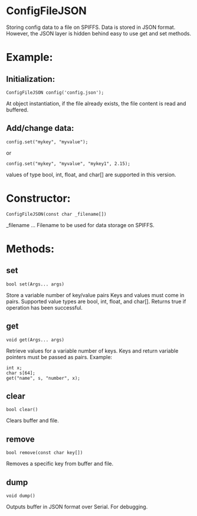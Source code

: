 # ConfigFileJSON
Storing config data to a file on SPIFFS. Data is stored in JSON format. However, the JSON layer is hidden behind easy to use get and set methods.

# Example:
## Initialization:
    ConfigFileJSON config('config.json');
    
At object instantiation, if the file already exists, the file content is read and buffered.

## Add/change data:

    config.set("mykey", "myvalue");

or

    config.set("mykey", "myvalue", "mykey1", 2.15);

values of type bool, int, float, and char[] are supported in this version.

# Constructor:
    ConfigFileJSON(const char _filename[])
_filename ... Filename to be used for data storage on SPIFFS.

# Methods:
## set
    bool set(Args... args)

Store a variable number of key/value pairs Keys and values must come in pairs. Supported value types are bool, int, float, and char[].
Returns true if operation has been successful.

## get
    void get(Args... args)
Retrieve values for a variable number of keys. Keys and return variable pointers must be passed as pairs.
Example:
```
int x;
char s[64];
get("name", s, "number", x);
```
## clear 
    bool clear()
Clears buffer and file.
## remove
    bool remove(const char key[])
Removes a specific key from buffer and file.
## dump
    void dump()
Outputs buffer in JSON format over Serial. For debugging.

